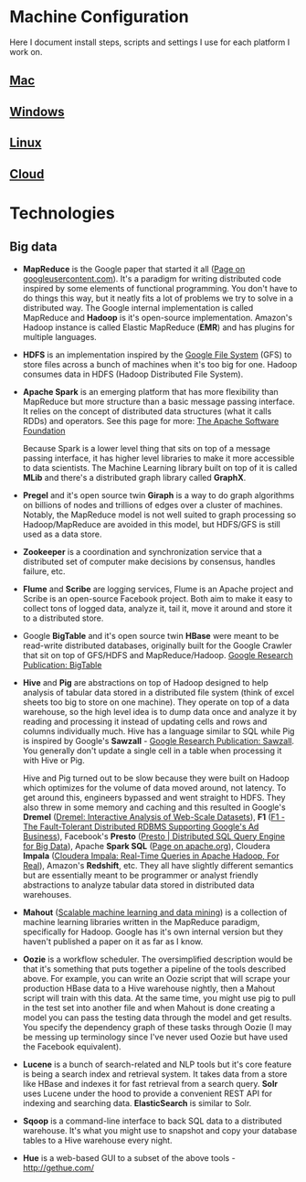 # Machine Configuration

Here I document install steps, scripts and settings I use for each platform I work on.

## [Mac](machine-config/MAC.md)
## [Windows](machine-config/Windows.md)
## [Linux](machine-config/Linux.md)
## [Cloud](machine-config/Cloud.md)

# Technologies

## Big data

- **MapReduce** is the Google paper that started it all ([Page on googleusercontent.com](http://static.googleusercontent.com/media/research.google.com/en/us/archive/mapreduce-osdi04.pdf)). It's a paradigm for writing distributed code inspired by some elements of functional programming. You don't have to do things this way, but it neatly fits a lot of problems we try to solve in a distributed way. The Google internal implementation is called MapReduce and **Hadoop** is it's open-source implementation. Amazon's Hadoop instance is called Elastic MapReduce (**EMR**) and has plugins for multiple languages.
- **HDFS** is an implementation inspired by the [Google File System](http://research.google.com/archive/gfs.html) (GFS) to store files across a bunch of machines when it's too big for one. Hadoop consumes data in HDFS (Hadoop Distributed File System).
- **Apache Spark** is an emerging platform that has more flexibility than MapReduce but more structure than a basic message passing interface. It relies on the concept of distributed data structures (what it calls RDDs) and operators. See this page for more: [The Apache Software Foundation](http://apache.org/)

   Because Spark is a lower level thing that sits on top of a message passing interface, it has higher level libraries to make it more accessible to data scientists. The Machine Learning library built on top of it is called **MLib** and there's a distributed graph library called **GraphX**.
- **Pregel** and it's open source twin **Giraph** is a way to do graph algorithms on billions of nodes and trillions of edges over a cluster of machines. Notably, the MapReduce model is not well suited to graph processing so Hadoop/MapReduce are avoided in this model, but HDFS/GFS is still used as a data store.
- **Zookeeper** is a coordination and synchronization service that a distributed set of computer make decisions by consensus, handles failure, etc.
- **Flume** and **Scribe** are logging services, Flume is an Apache project and Scribe is an open-source Facebook project. Both aim to make it easy to collect tons of logged data, analyze it, tail it, move it around and store it to a distributed store.
- Google **BigTable** and it's open source twin **HBase** were meant to be read-write distributed databases, originally built for the Google Crawler that sit on top of GFS/HDFS and MapReduce/Hadoop. [Google Research Publication: BigTable](http://research.google.com/archive/bigtable.html)
- **Hive** and **Pig** are abstractions on top of Hadoop designed to help analysis of tabular data stored in a distributed file system (think of excel sheets too big to store on one machine). They operate on top of a data warehouse, so the high level idea is to dump data once and analyze it by reading and processing it instead of updating cells and rows and columns individually much. Hive has a language similar to SQL while Pig is inspired by Google's **Sawzall** - [Google Research Publication: Sawzall](http://research.google.com/archive/sawzall.html). You generally don't update a single cell in a table when processing it with Hive or Pig.

   Hive and Pig turned out to be slow because they were built on Hadoop which optimizes for the volume of data moved around, not latency. To get around this, engineers bypassed and went straight to HDFS. They also threw in some memory and caching and this resulted in Google's **Dremel** ([Dremel: Interactive Analysis of Web-Scale Datasets](http://research.google.com/pubs/pub36632.html)), **F1** ([F1 - The Fault-Tolerant Distributed RDBMS Supporting Google's Ad Business](http://research.google.com/pubs/pub38125.html)), Facebook's **Presto** ([Presto | Distributed SQL Query Engine for Big Data](http://prestodb.io/)), Apache **Spark SQL** ([Page on apache.org](http://spark.incubator.apache.org/and)), Cloudera **Impala** ([Cloudera Impala: Real-Time Queries in Apache Hadoop, For Real](http://blog.cloudera.com/blog/2012/10/cloudera-impala-real-time-queries-in-apache-hadoop-for-real/)), Amazon's **Redshift**, etc. They all have slightly different semantics but are essentially meant to be programmer or analyst friendly abstractions to analyze tabular data stored in distributed data warehouses.
- **Mahout** ([Scalable machine learning and data mining](https://mahout.apache.org/)) is a collection of machine learning libraries written in the MapReduce paradigm, specifically for Hadoop. Google has it's own internal version but they haven't published a paper on it as far as I know.
- **Oozie** is a workflow scheduler. The oversimplified description would be that it's something that puts together a pipeline of the tools described above. For example, you can write an Oozie script that will scrape your production HBase data to a Hive warehouse nightly, then a Mahout script will train with this data. At the same time, you might use pig to pull in the test set into another file and when Mahout is done creating a model you can pass the testing data through the model and get results. You specify the dependency graph of these tasks through Oozie (I may be messing up terminology since I've never used Oozie but have used the Facebook equivalent).
- **Lucene** is a bunch of search-related and NLP tools but it's core feature is being a search index and retrieval system. It takes data from a store like HBase and indexes it for fast retrieval from a search query. **Solr** uses Lucene under the hood to provide a convenient REST API for indexing and searching data. **ElasticSearch** is similar to Solr.
- **Sqoop** is a command-line interface to back SQL data to a distributed warehouse. It's what you might use to snapshot and copy your database tables to a Hive warehouse every night.
- **Hue** is a web-based GUI to a subset of the above tools - http://gethue.com/

